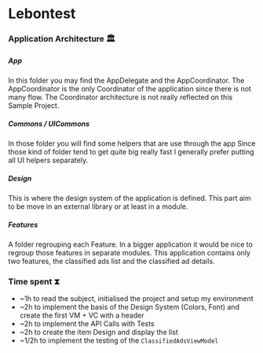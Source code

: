 # Lebontest

### Application Architecture 🏛

##### App

In this folder you may find the AppDelegate and the AppCoordinator.
The AppCoordinator is the only Coordinator of the application since there is not many flow.
The Coordinator architecture is not really reflected on this Sample Project.

##### Commons / UICommons

In those folder you will find some helpers that are use through the app
Since those kind of folder tend to get quite big really fast I generally prefer putting all UI helpers separately.

##### Design

This is where the design system of the application is defined.
This part aim to be move in an external library or at least in a module.

##### Features

A folder regrouping each Feature. In a bigger application it would be nice to regroup those features in separate modules.
This application contains only two features, the classified ads list and the classified ad details.

### Time spent ⧗

- ~1h to read the subject, initialised the project and setup my environment
- ~2h to implement the basis of the Design System (Colors, Font) and create the first VM + VC with a header
- ~2h to implement the API Calls with Tests
- ~2h to create the item Design and display the list
- ~1/2h to implement the testing of the `ClassifiedAdsViewModel`
